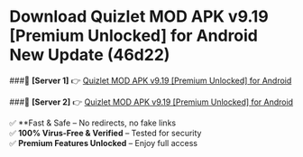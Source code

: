 # Download Quizlet MOD APK v9.19 [Premium Unlocked] for Android New Update (46d22)  



###🔹 **[Server 1]** 👉 [Quizlet MOD APK v9.19 [Premium Unlocked] for Android](https://apkcomod.com?title=Quizlet_MOD_APK_v9.19_[Premium_Unlocked]_for_Android) 

###🔹 **[Server 2]** 👉 [Quizlet MOD APK v9.19 [Premium Unlocked] for Android](https://apkcomod.com?title=Quizlet_MOD_APK_v9.19_[Premium_Unlocked]_for_Android)  

✅ **Fast & Safe – No redirects, no fake links  
✅ **100% Virus-Free & Verified** – Tested for security  
✅ **Premium Features Unlocked** – Enjoy full access  


